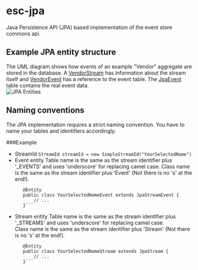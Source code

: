 # esc-jpa
Java Persistence API (JPA) based implementation of the event store commons api.

Example JPA entity structure
----------------------------
The UML diagram shows how events of an example "Vendor" aggregate are stored in the database. 
A [VendorStream](src/test/java/org/fuin/esc/jpa/examples/VendorStream.java) has information about the stream itself 
and [VendorEvent](src/test/java/org/fuin/esc/jpa/examples/VendorEvent.java) has a reference to the event table. 
The [JpaEvent](src/main/java/org/fuin/esc/jpa/JpaEvent.java) table contains the real event data.    
![JPA Entities](https://raw.github.com/fuinorg/event-store-commons/master/jpa/src/main/doc/esc-jpa-example.png)

Naming conventions
------------------
The JPA implementation requires a strict naming convention. You have to name your tables and identifiers accordingly.

###Example
- StreamId
  ```StreamId streamId = new SimpleStreamId("YourSelectedName")```
- Event entity
  Table name is the same as the stream identifier plus '_EVENTS' and uses 'underscore' for replacing camel case.
  Class name is the same as the stream identifier plus 'Event' (Not there is no 's' at the end!).
  ```@Table(name = "YOUR_SELECTED_NAME_EVENTS")
     @Entity
     public class YourSelectedNameEvent extends JpaStreamEvent { 
         // ... 
     }```
- Stream entity 
  Table name is the same as the stream identifier plus '_STREAMS' and uses 'underscore' for replacing camel case.   
  Class name is the same as the stream identifier plus 'Stream' (Not there is no 's' at the end!).
  ```@Table(name = "APPEND_MULTIPLE_AGAIN_STREAMS")
     @Entity
     public class YourSelectedNameStream extends JpaStream { 
         // ... 
     }```
